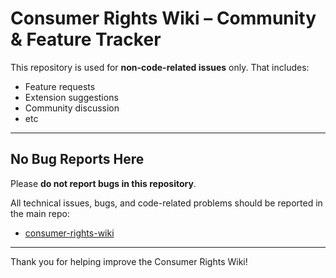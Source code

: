 # Consumer Rights Wiki – Community & Feature Tracker

This repository is used for **non-code-related issues** only. That includes:

- Feature requests
- Extension suggestions
- Community discussion
- etc

---

## No Bug Reports Here

Please **do not report bugs in this repository**.

All technical issues, bugs, and code-related problems should be reported in the main repo:

- [consumer-rights-wiki](https://github.com/Consumer-Rights-Wiki-Org/wiki/issues)

---

Thank you for helping improve the Consumer Rights Wiki!

